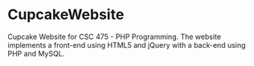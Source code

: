 # CupcakeWebsite
Cupcake Website for CSC 475 - PHP Programming. The website implements a front-end using HTML5 and jQuery with a back-end using PHP and MySQL.
